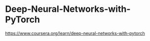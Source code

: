 # Deep-Neural-Networks-with-PyTorch
https://www.coursera.org/learn/deep-neural-networks-with-pytorch
